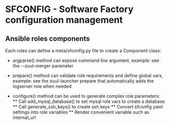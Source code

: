 # SFCONFIG - Software Factory configuration management

## Ansible roles components

Each roles can define a meta/sfconfig.py file to create a Component class:

* argparse() method can expose command line argument,
  example: see the --zuul-merger parameter

* prepare() method can validate role requirements and define global vars,
  example: see the zuul-launcher prepare that automatically adds the logserver
           role when needed

* configure() method can be used to generate complex role parameters:
** Call add_mysql_database() to set mysql role vars to create a database
** Call generate_ssh_keys() to create ssh keys
** Convert sfconfig.yaml settings into role variables
** Render convenient variable such as internal_url
